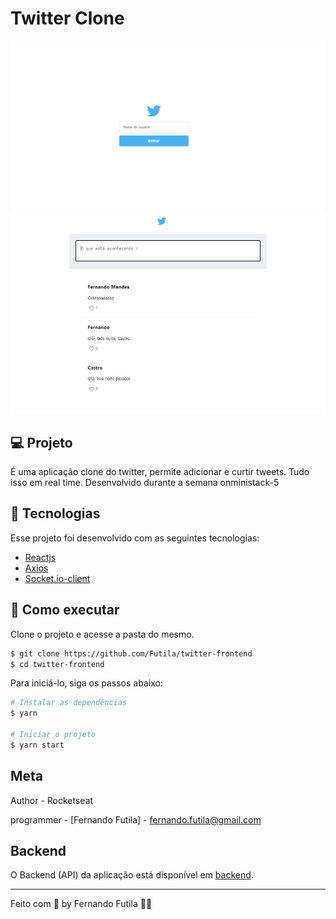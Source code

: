 # Twitter Clone

<div align="center">
<img src="https://github.com/Futila/twitter-frontend/blob/master/src/assets/twitter.PNG"/>  
<img src="https://github.com/Futila/twitter-frontend/blob/master/src/assets/timeline.PNG"/>  

    
</div>

## 💻 Projeto

É uma aplicação clone do twitter, permite adicionar e curtir tweets. Tudo isso em real time. Desenvolvido durante a semana onministack-5

## 🧪 Tecnologias

Esse projeto foi desenvolvido com as seguintes tecnologias:

- [Reactjs](https://reactjs.org)
- [Axios](https://axios-http.com/docs/intro)
- [Socket.io-client](https://www.npmjs.com/package/socket.io-client)

## 🚀 Como executar

Clone o projeto e acesse a pasta do mesmo.

```bash
$ git clone https://github.com/Futila/twitter-frontend
$ cd twitter-frontend
```

Para iniciá-lo, siga os passos abaixo:
```bash
# Instalar as dependências
$ yarn

# Iniciar o projeto
$ yarn start
```
## Meta

Author - Rocketseat

programmer -  [Fernando Futila] - fernando.futila@gmail.com

## Backend 
O Backend (API) da aplicação está disponível em [backend](https://github.com/Futila/twitter-backend). 


---

Feito com 💜 by Fernando Futila 👋🏻 
